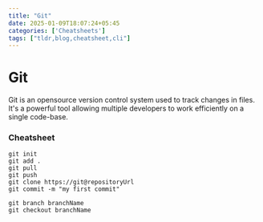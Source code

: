 ```yaml
---
title: "Git"
date: 2025-01-09T18:07:24+05:45
categories: ['Cheatsheets']
tags: ["tldr,blog,cheatsheet,cli"]
---
```


# Git
Git is an opensource version control system used to track changes in files. It's a powerful tool allowing multiple developers to work efficiently on a single code-base.

### Cheatsheet
```shell
git init
git add .
git pull
git push
git clone https://git@repositoryUrl
git commit -m "my first commit"

git branch branchName
git checkout branchName
```